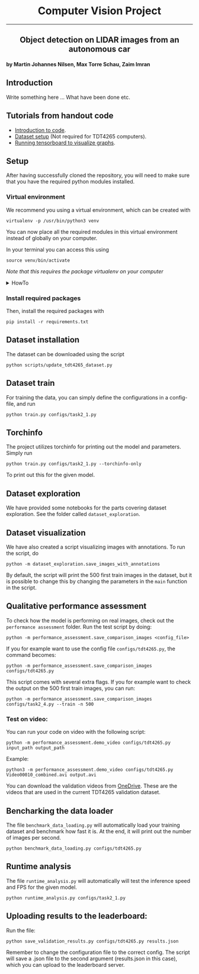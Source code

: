 <center> 
    <h1>
        Computer Vision Project
    </h1> 
</center>

---

<center> 
    <h2>
        Object detection on LIDAR images from an autonomous car
    </h2> 
</center>

#### by Martin Johannes Nilsen, Max Torre Schau, Zaim Imran


## Introduction
Write something here ... What have been done etc.


## Tutorials from handout code
- [Introduction to code](notebooks/code_introduction.ipynb).
- [Dataset setup](tutorials/dataset_setup.md) (Not required for TDT4265 computers).
- [Running tensorboard to visualize graphs](tutorials/tensorboard.md).


## Setup

After having successfully cloned the repository, you will need to make sure that you have the required python modules installed.

### Virtual environment
We recommend you using a virtual environment, which can be created with
```
virtualenv -p /usr/bin/python3 venv
```
You can now place all the required modules in this virtual environment instead of globally on your computer. 

In your terminal you can access this using
```
source venv/bin/activate
```
*Note that this requires the package virtualenv on your computer*
<details>
    <summary>HowTo</summary>
    
    python -m pip install --user virtualenv

</details>

### Install required packages
Then, install the required packages with
```
pip install -r requirements.txt
```

## Dataset installation
The dataset can be downloaded using the script
```
python scripts/update_tdt4265_dataset.py
```

## Dataset train
For training the data, you can simply define the configurations in a config-file, and run

```
python train.py configs/task2_1.py
```

## Torchinfo
The project utilizes torchinfo for printing out the model and parameters. Simply run 
```
python train.py configs/task2_1.py --torchinfo-only
```
To print out this for the given model.


## Dataset exploration 
We have provided some notebooks for the parts covering dataset exploration. See the folder called `dataset_exploration`.

## Dataset visualization

We have also created a script visualizing images with annotations. To run the script, do 

```
python -m dataset_exploration.save_images_with_annotations
```

By default, the script will print the 500 first train images in the dataset, but it is possible to change this by changing the parameters in the `main` function in the script.

## Qualitative performance assessment

To check how the model is performing on real images, check out the `performance assessment` folder. Run the test script by doing:

```
python -m performance_assessment.save_comparison_images <config_file>
```

If you for example want to use the config file `configs/tdt4265.py`, the command becomes:

```
python -m performance_assessment.save_comparison_images configs/tdt4265.py
```

This script comes with several extra flags. If you for example want to check the output on the 500 first train images, you can run:

```
python -m performance_assessment.save_comparison_images configs/task2_4.py --train -n 500
```

### Test on video:
You can run your code on video with the following script:
```
python -m performance_assessment.demo_video configs/tdt4265.py input_path output_path
```
Example:
```
python3 -m performance_assessment.demo_video configs/tdt4265.py Video00010_combined.avi output.avi
```
You can download the validation videos from [OneDrive](https://studntnu-my.sharepoint.com/:f:/g/personal/haakohu_ntnu_no/EhTbLF7OIrZHuUAc2FWAxYoBpFJxfuMoLVxyo519fcSTlw?e=ujXUU7).
These are the videos that are used in the current TDT4265 validation dataset.



## Bencharking the data loader
The file `benchmark_data_loading.py` will automatically load your training dataset and benchmark how fast it is.
At the end, it will print out the number of images per second.

```
python benchmark_data_loading.py configs/tdt4265.py
```

## Runtime analysis
The file `runtime_analysis.py` will automatically will test the inference speed and FPS for the given model.

```
python runtime_analysis.py configs/task2_1.py
```


## Uploading results to the leaderboard:
Run the file:
```
python save_validation_results.py configs/tdt4265.py results.json
```
Remember to change the configuration file to the correct config.
The script will save a .json file to the second argument (results.json in this case), which you can upload to the leaderboard server.
